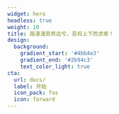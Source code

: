 ```yaml
---
widget: hero
headless: true
weight: 10
title: 路漫漫其修远兮，吾将上下而求索！
design:
  background:
    gradient_start: '#4bb4e3'
    gradient_end: '#2b94c3'
    text_color_light: true
cta:
  url: docs/
  label: 开始
  icon_pack: fas
  icon: forward
---
```

